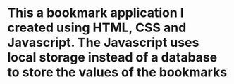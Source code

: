 # This a bookmark application I created using HTML, CSS and Javascript. The Javascript uses local storage instead of a database to store the values of the bookmarks 

